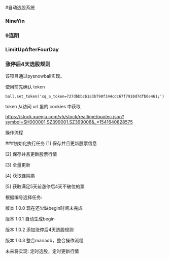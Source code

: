 #自动选股系统

### NineYin
### 9连阴

### LimitUpAfterFourDay
### 涨停后4天选股规则

该项目通过pysnowball实现。

使用前先确认 token

`ball.set_token('xq_a_token=727dbbbcb1a3b790f344cdc67f7910d7dfb0e461;')`

token 从访问 url 里的 cookies 中获取

[https://stock.xueqiu.com/v5/stock/realtime/quotec.json?symbol=SH000001,SZ399001,SZ399006&_=1541640828575
](https://stock.xueqiu.com/v5/stock/realtime/quotec.json?symbol=SH000001,SZ399001,SZ399006&_=1541640828575)

操作流程

###初始化执行任务
[1] 保存并且更新股票信息

[2] 保存并且更新股票行情

[3] 全量更新

[4] 获取连阴票

[5] 获取满足5天前涨停后4天不破位的票

根据编号选择任务:




版本 1.0.0 现在还欠缺begin时间未完成

版本 1.0.1 自动生成begin

版本 1.0.2 添加涨停后4天选股规则

版本 1.0.3 整合mariadb，整合操作流程

未来将实现: 定时选股，定时更新行情
